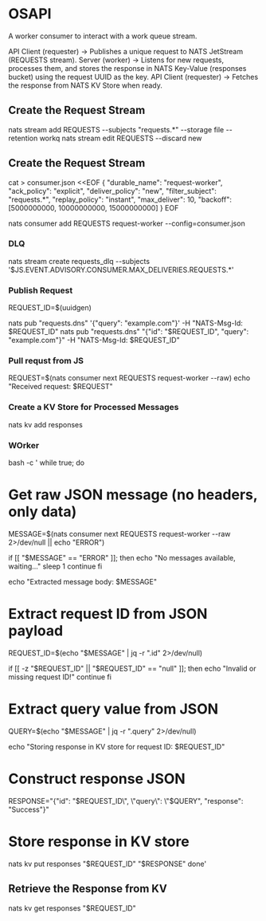 # OSAPI

A worker consumer to interact with a work queue stream.

API Client (requester) → Publishes a unique request to NATS JetStream (REQUESTS stream).
Server (worker) → Listens for new requests, processes them, and stores the response in NATS Key-Value (responses bucket) using the request UUID as the key.
API Client (requester) → Fetches the response from NATS KV Store when ready.






## Create the Request Stream

nats stream add REQUESTS --subjects "requests.*" --storage file --retention workq
nats stream edit REQUESTS --discard new


## Create the Request Stream

cat > consumer.json <<EOF
{
  "durable_name": "request-worker",
  "ack_policy": "explicit",
  "deliver_policy": "new",
  "filter_subject": "requests.*",
  "replay_policy": "instant",
  "max_deliver": 10,
  "backoff": [5000000000, 10000000000, 15000000000]
}
EOF

nats consumer add REQUESTS request-worker --config=consumer.json


### DLQ

nats stream create requests_dlq --subjects '$JS.EVENT.ADVISORY.CONSUMER.MAX_DELIVERIES.REQUESTS.*'


### Publish Request

REQUEST_ID=$(uuidgen)

nats pub "requests.dns" '{"query": "example.com"}' -H "NATS-Msg-Id: $REQUEST_ID"
nats pub "requests.dns" "{\"id\": \"$REQUEST_ID\", \"query\": \"example.com\"}" -H "NATS-Msg-Id: $REQUEST_ID"




### Pull requst from JS

REQUEST=$(nats consumer next REQUESTS request-worker --raw)
echo "Received request: $REQUEST"


### Create a KV Store for Processed Messages

nats kv add responses


### WOrker


bash -c '
while true; do
  # Get raw JSON message (no headers, only data)
  MESSAGE=$(nats consumer next REQUESTS request-worker --raw 2>/dev/null || echo "ERROR")

  if [[ "$MESSAGE" == "ERROR" ]]; then
    echo "No messages available, waiting..."
    sleep 1
    continue
  fi

  echo "Extracted message body: $MESSAGE"

  # Extract request ID from JSON payload
  REQUEST_ID=$(echo "$MESSAGE" | jq -r ".id" 2>/dev/null)

  if [[ -z "$REQUEST_ID" || "$REQUEST_ID" == "null" ]]; then
    echo "Invalid or missing request ID!"
    continue
  fi

  # Extract query value from JSON
  QUERY=$(echo "$MESSAGE" | jq -r ".query" 2>/dev/null)

  echo "Storing response in KV store for request ID: $REQUEST_ID"

  # Construct response JSON
  RESPONSE="{\"id\": \"$REQUEST_ID\", \"query\": \"$QUERY\", \"response\": \"Success\"}"

  # Store response in KV store
  nats kv put responses "$REQUEST_ID" "$RESPONSE"
done'


## Retrieve the Response from KV


nats kv get responses "$REQUEST_ID"
